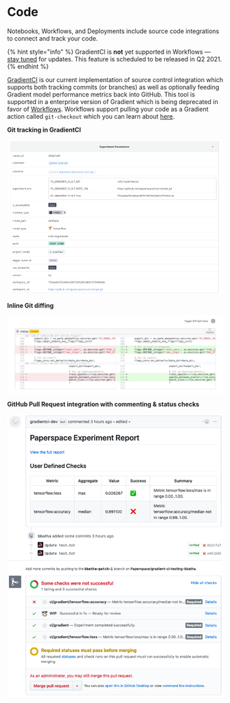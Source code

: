 # Code

Notebooks, Workflows, and Deployments include source code integrations to connect and track your code.  

{% hint style="info" %}
GradientCI is **not** yet supported in Workflows — [stay tuned](https://updates.paperspace.com/) for updates.  This feature is scheduled to be released in Q2 2021.
{% endhint %}

[GradientCI](https://gradient.paperspace.com/gradientci) is our current implementation of source control integration which supports both tracking commits \(or branches\) as well as optionally feeding Gradient model performance metrics back into GitHub.  This tool is supported in a enterprise version of Gradient which is being deprecated in favor of [Workflows](../explore-train-deploy/workflows-1/).  Workflows support pulling your code as a Gradient action called `git-checkout` which you can learn about [here](../explore-train-deploy/workflows-1/gradient-actions.md#git-checkout).

**Git tracking in GradientCI**

![](../.gitbook/assets/image%20%2854%29.png)

**Inline Git diffing**

![](../.gitbook/assets/image%20%2840%29.png)

**GitHub Pull Request integration with commenting & status checks**

![](../.gitbook/assets/image%20%2842%29.png)



